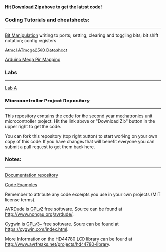 #### Hit [Download Zip](https://github.com/mxeng/mcp/archive/master.zip) above to get the latest code!

### Coding Tutorials and cheatsheets:

----
[Bit Manipulation](https://github.com/mxeng/mcp-docs/blob/master/bit_manipulation.md) writing to ports; setting, clearing and toggling bits; bit shift notation; config registers

[Atmel ATmega2560 Datasheet](http://www.atmel.com/Images/Atmel-2549-8-bit-AVR-Microcontroller-ATmega640-1280-1281-2560-2561_datasheet.pdf)

[Arduino Mega Pin Mapping](https://www.arduino.cc/en/uploads/Hacking/PinMap2560big.png)

### Labs

----
[Lab A](https://github.com/mxeng/mcp-docs/blob/master/labs/lab-a.md)

### Microcontroller Project Repository

----
This repository contains the code for the second year mechatronics unit microcontroller project. Hit the link above or "Download Zip" button in the upper right to get the code.

You can fork this repository (top right button) to start working on your own copy of this code.
If you have changes that will benefit everyone you can submit a pull request to get them back here.

### Notes:

----
[Documentation repository](https://github.com/mxeng/mcp-docs)

[Code Examples](https://github.com/mxeng/mcp-docs/tree/master/code-examples)

Remember to attribute any code excerpts you use in your own projects (MIT license terms).

AVRDude is [GPLv2](http://www.gnu.org/licenses/old-licenses/gpl-2.0.en.html) free software. Source can be found at http://www.nongnu.org/avrdude/.

Cygwin is [GPLv3+](http://www.gnu.org/licenses/gpl-3.0.en.html) free software. Soure can be found at https://cygwin.com/index.html.

More Information on the HD44780 LCD library can be found at http://www.avrfreaks.net/projects/hd44780-library.
